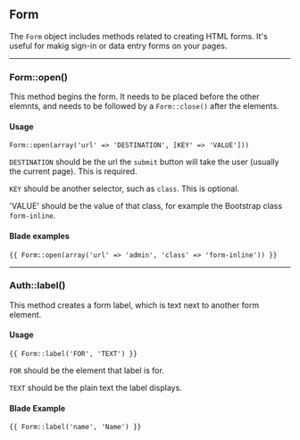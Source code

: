 ## Form

The `Form` object includes methods related to creating HTML forms. It's useful for makig sign-in or data entry forms on your pages.

___

### Form::open()

This method begins the form. It needs to be placed before the other elemnts, and needs to be followed by a `Form::close()` after the elements.

#### Usage

    Form::open(array('url' => 'DESTINATION', [KEY' => 'VALUE']))

`DESTINATION` should be the url the `submit` button will take the user (usually the current page). This is required.

`KEY` should be another selector, such as `class`. This is optional.

'VALUE' should be the value of that class, for example the Bootstrap class `form-inline`.

#### Blade examples

    {{ Form::open(array('url' => 'admin', 'class' => 'form-inline')) }}

___

### Auth::label()

This method creates a form label, which is text next to another form element.

#### Usage

	{{ Form::label('FOR', 'TEXT') }}

`FOR` should be the element that label is for.

`TEXT` should be the plain text the label displays.

#### Blade Example

    {{ Form::label('name', 'Name') }}

